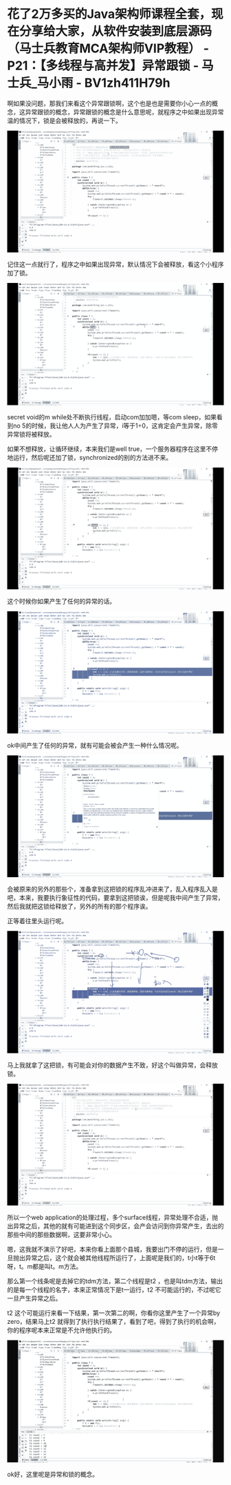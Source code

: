 # 花了2万多买的Java架构师课程全套，现在分享给大家，从软件安装到底层源码（马士兵教育MCA架构师VIP教程） - P21：【多线程与高并发】异常跟锁 - 马士兵_马小雨 - BV1zh411H79h

啊如果没问题，那我们来看这个异常跟锁啊，这个也是也是需要你小心一点的概念，这异常跟锁的概念，异常跟锁的概念是什么意思呢，就程序之中如果出现异常温的情况下，锁是会被释放的，再说一下。



![](img/99dc67e3cf0ca479c3d9c5825a478c78_1.png)

记住这一点就行了，程序之中如果出现异常，默认情况下会被释放，看这个小程序加了锁。

![](img/99dc67e3cf0ca479c3d9c5825a478c78_3.png)

secret void的m while处不断执行线程，启动com加加嗯，等com sleep，如果看到no 5的时候，我让他人人为产生了异常，i等于1÷0，这肯定会产生异常，除零异常锁将被释放。

如果不想释放，让循环继续，本来我们是well true，一个服务器程序在这里不停地运行，然后呢还加了锁，synchronized的别的方法进不来。



![](img/99dc67e3cf0ca479c3d9c5825a478c78_5.png)

这个时候你如果产生了任何的异常的话。

![](img/99dc67e3cf0ca479c3d9c5825a478c78_7.png)

ok中间产生了任何的异常，就有可能会被会产生一种什么情况呢。

![](img/99dc67e3cf0ca479c3d9c5825a478c78_9.png)

会被原来的另外的那些个，准备拿到这把锁的程序乱冲进来了，乱入程序乱入是吧，本来，我要执行象征性的代码，要拿到这把锁诶，但是呢我中间产生了异常，然后我就把这锁给释放了，另外的所有的那个程序诶。

正等着往里头运行呢。

![](img/99dc67e3cf0ca479c3d9c5825a478c78_11.png)

马上我就拿了这把锁，有可能会对你的数据产生不致，好这个叫做异常，会释放锁。

![](img/99dc67e3cf0ca479c3d9c5825a478c78_13.png)

所以一个web application的处理过程，多个surface线程，异常处理不合适，抛出异常之后，其他的就有可能进到这个同步区，会产会访问到你异常产生，去出的那些中间的那些数据啊，这要非常小心。

嗯，这我就不演示了好吧，本来你看上面那个县城，我要出门不停的运行，但是一旦抛出异常之后，这个就会被其他线程所运行了，上面呢是我们的，t小t等于6t呀，t。m都是叫t。m方法。

那么第一个线条呢是去掉它的tdm方法，第二个线程是t2 ，也是叫tdm方法，输出的是每一个线程的名字，本来正常情况下是t一运行，t2 不可能运行的，不过呢它一旦产生异常之后。

t2 这个可能运行来看一下结果，第一次第二的啊，你看你这里产生了一个异常by zero，结果马上t2 就得到了执行执行结果了，看到了吧，得到了执行的机会啊，你的程序呢本来正常是不允许他执行的。



![](img/99dc67e3cf0ca479c3d9c5825a478c78_15.png)

ok好，这里呢是异常和锁的概念。
